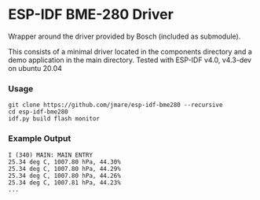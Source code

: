 ESP-IDF BME-280 Driver
====================
Wrapper around the driver provided by Bosch (included as submodule).

This consists of a minimal driver located in the components directory and a demo application in the main directory.
Tested with ESP-IDF v4.0, v4.3-dev on ubuntu 20.04

### Usage
```
git clone https://github.com/jmare/esp-idf-bme280 --recursive
cd esp-idf-bme280
idf.py build flash monitor
```

### Example Output
```
I (340) MAIN: MAIN ENTRY
25.34 deg C, 1007.80 hPa, 44.30%
25.34 deg C, 1007.80 hPa, 44.29%
25.34 deg C, 1007.80 hPa, 44.26%
25.34 deg C, 1007.81 hPa, 44.23%
...
```
